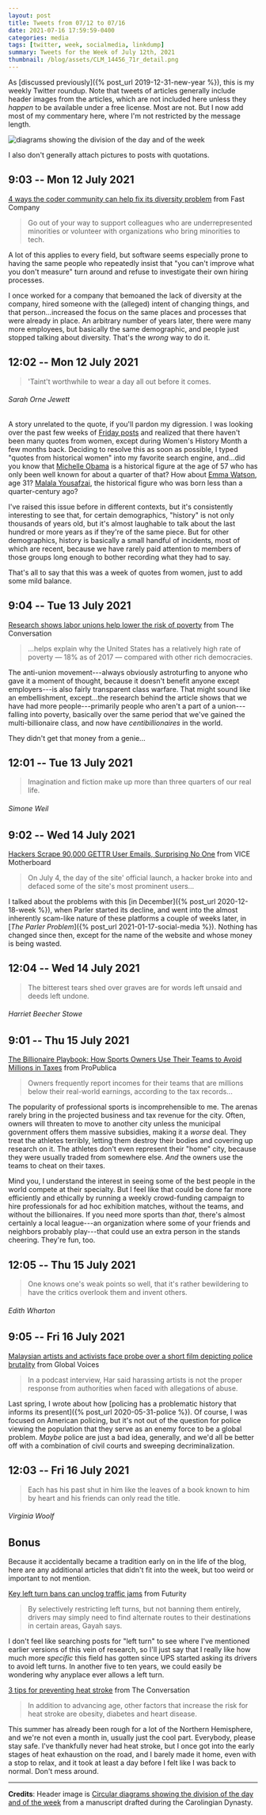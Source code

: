 ```yaml
---
layout: post
title: Tweets from 07/12 to 07/16
date: 2021-07-16 17:59:59-0400
categories: media
tags: [twitter, week, socialmedia, linkdump]
summary: Tweets for the Week of July 12th, 2021
thumbnail: /blog/assets/CLM_14456_71r_detail.png
---
```


As [discussed previously]({% post_url 2019-12-31-new-year %}), this is my weekly Twitter roundup.  Note that tweets of articles generally include header images from the articles, which are not included here unless they *happen* to be available under a free license.  Most are not.  But I now add most of my commentary here, where I'm not restricted by the message length.

![diagrams showing the division of the day and of the week](/blog/assets/CLM_14456_71r_detail.png "diagrams showing the division of the day and of the week")

I also don't generally attach pictures to posts with quotations.

## 9:03 -- Mon 12 July 2021

[<i class="fab fa-twitter-square"></i>](https://jcolag.github.io/twitter/1414570990898659340) [4 ways the coder community can help fix its diversity problem](https://www.fastcompany.com/90650434/4-ways-the-coder-community-can-help-fix-its-diversity-problem) from Fast Company

 > Go out of your way to support colleagues who are underrepresented minorities or volunteer with organizations who bring minorities to tech.

A lot of this applies to every field, but software seems especially prone to having the same people who repeatedly insist that "you can't improve what you don't measure" turn around and refuse to investigate their own hiring processes.

I once worked for a company that bemoaned the lack of diversity at the company, hired someone with the (alleged) intent of changing things, and that person...increased the focus on the same places and processes that were already in place.  An arbitrary number of years later, there were many more employees, but basically the same demographic, and people just stopped talking about diversity.  That's the *wrong* way to do it.

## 12:02 -- Mon 12 July 2021

[<i class="fab fa-twitter-square"></i>](https://jcolag.github.io/twitter/1414616037853704197)

 > 'Taint't worthwhile to wear a day all out before it comes.

###### Sarah Orne Jewett

A story unrelated to the quote, if you'll pardon my digression.  I was looking over the past few weeks of [Friday posts](/blog/tag/linkdump) and realized that there haven't been many quotes from women, except during Women's History Month a few months back.  Deciding to resolve this as soon as possible, I typed "quotes from historical women" into my favorite search engine, and...did you know that [Michelle Obama](https://en.wikipedia.org/wiki/Michelle_Obama) is a historical figure at the age of 57 who has only been well known for about a quarter of that?  How about [Emma Watson](https://en.wikipedia.org/wiki/Emma_Watson), age 31?  [Malala Yousafzai](https://en.wikipedia.org/wiki/Malala_Yousafzai), the historical figure who was born less than a quarter-century ago?

I've raised this issue before in different contexts, but it's consistently interesting to see that, for certain demographics, "history" is not only thousands of years old, but it's almost laughable to talk about the last hundred or more years as if they're of the same piece.  But for other demographics, history is basically a small handful of incidents, most of which are recent, because we have rarely paid attention to members of those groups long enough to bother recording what they had to say.

That's all to say that this was a week of quotes from women, just to add some mild balance.

## 9:04 -- Tue 13 July 2021

[<i class="fab fa-twitter-square"></i>](https://jcolag.github.io/twitter/1414933630502064128) [Research shows labor unions help lower the risk of poverty](https://theconversation.com/research-shows-labor-unions-help-lower-the-risk-of-poverty-161050) from The Conversation

 > ...helps explain why the United States has a relatively high rate of poverty — 18% as of 2017 — compared with other rich democracies.

The anti-union movement---always obviously astroturfing to anyone who gave it a moment of thought, because it doesn't benefit anyone except employers---is also fairly transparent class warfare.  That might sound like an embellishment, except...the research behind the article shows that we have had more people---primarily people who aren't a part of a union---falling into poverty, basically over the same period that we've gained the multi-billionaire class, and now have *centibillionaires* in the world.

They didn't get that money from a genie...

## 12:01 -- Tue 13 July 2021

[<i class="fab fa-twitter-square"></i>](https://jcolag.github.io/twitter/1414978173889138700)

 > Imagination and fiction make up more than three quarters of our real life.

###### Simone Weil

## 9:02 -- Wed 14 July 2021

[<i class="fab fa-twitter-square"></i>](https://jcolag.github.io/twitter/1415295514942259201) [Hackers Scrape 90,000 GETTR User Emails, Surprising No One](https://www.vice.com/en/article/dyv44m/hackers-scrape-90000-gettr-user-emails-surprising-no-one) from VICE Motherboard

 > On July 4, the day of the site' official launch, a hacker broke into and defaced some of the site's most prominent users...

I talked about the problems with this [in December]({% post_url 2020-12-18-week %}), when Parler started its decline, and went into the almost inherently scam-like nature of these platforms a couple of weeks later, in [*The Parler Problem*]({% post_url 2021-01-17-social-media %}).  Nothing has changed since then, except for the name of the website and whose money is being wasted.

## 12:04 -- Wed 14 July 2021

[<i class="fab fa-twitter-square"></i>](https://jcolag.github.io/twitter/1415341316838289408)

 > The bitterest tears shed over graves are for words left unsaid and deeds left undone.

###### Harriet Beecher Stowe

## 9:01 -- Thu 15 July 2021

[<i class="fab fa-twitter-square"></i>](https://jcolag.github.io/twitter/1415657651334172673) [The Billionaire Playbook: How Sports Owners Use Their Teams to Avoid Millions in Taxes](https://www.propublica.org/article/the-billionaire-playbook-how-sports-owners-use-their-teams-to-avoid-millions-in-taxes) from ProPublica

 > Owners frequently report incomes for their teams that are millions below their real-world earnings, according to the tax records...

The popularity of professional sports is incomprehensible to me.  The arenas rarely bring in the projected business and tax revenue for the city.  Often, owners will threaten to move to another city unless the municipal government offers them massive subsidies, making it a *worse* deal.  They treat the athletes terribly, letting them destroy their bodies and covering up research on it.  The athletes don't even represent their "home" city, because they were usually traded from somewhere else.  *And* the owners use the teams to cheat on their taxes.

Mind you, I understand the interest in seeing some of the best people in the world compete at their specialty.  But I feel like that could be done far more efficiently and ethically by running a weekly crowd-funding campaign to hire professionals for ad hoc exhibition matches, without the teams, and without the billionaires.  If you need more sports than *that*, there's almost certainly a local league---an organization where some of your friends and neighbors probably play---that could use an extra person in the stands cheering.  They're fun, too.

## 12:05 -- Thu 15 July 2021

[<i class="fab fa-twitter-square"></i>](https://jcolag.github.io/twitter/1415703956303622148)

 > One knows one's weak points so well, that it's rather bewildering to have the critics overlook them and invent others.

###### Edith Wharton

## 9:05 -- Fri 16 July 2021

[<i class="fab fa-twitter-square"></i>](https://jcolag.github.io/twitter/1416021046063296512) [Malaysian artists and activists face probe over a short film depicting police brutality](https://globalvoices.org/2021/07/09/malaysian-artists-and-activists-face-probe-over-a-short-film-depicting-police-brutality/) from Global Voices

 > In a podcast interview, Har said harassing artists is not the proper response from authorities when faced with allegations of abuse.

Last spring, I wrote about how [policing has a problematic history that informs its present]({% post_url 2020-05-31-police %}).  Of course, I was focused on American policing, but it's not out of the question for police viewing the population that they serve as an enemy force to be a global problem.  *Maybe* police are just a bad idea, generally, and we'd all be better off with a combination of civil courts and sweeping decriminalization.

## 12:03 -- Fri 16 July 2021

[<i class="fab fa-twitter-square"></i>](https://jcolag.github.io/twitter/1416065840944926724)

 > Each has his past shut in him like the leaves of a book known to him by heart and his friends can only read the title.

###### Virginia Woolf

## Bonus

Because it accidentally became a tradition early on in the life of the blog, here are any additional articles that didn't fit into the week, but too weird or important to not mention.

<i class="fas fa-square"></i> [Key left turn bans can unclog traffic jams](https://www.futurity.org/banning-left-turn-traffic-flow-2592142/) from Futurity

 > By selectively restricting left turns, but not banning them entirely, drivers may simply need to find alternate routes to their destinations in certain areas, Gayah says.

I don't feel like searching posts for "left turn" to see where I've mentioned earlier versions of this vein of research, so I'll just say that I really like how much more *specific* this field has gotten since UPS started asking its drivers to avoid left turns.  In another five to ten years, we could easily be wondering why anyplace ever allows a left turn.

<i class="fas fa-square"></i> [3 tips for preventing heat stroke](https://theconversation.com/3-tips-for-preventing-heat-stroke-164055) from The Conversation

 > In addition to advancing age, other factors that increase the risk for heat stroke are obesity, diabetes and heart disease.

This summer has already been rough for a lot of the Northern Hemisphere, and we're not even a month in, usually just the cool part.  Everybody, please stay safe.  I've thankfully never had heat stroke, but I once got into the early stages of heat exhaustion on the road, and I barely made it home, even with a stop to relax, and it took at least a day before I felt like I was back to normal.  Don't mess around.

* * *

**Credits**:  Header image is [Circular diagrams showing the division of the day and of the week](https://en.wikipedia.org/wiki/Week#/media/File:CLM_14456_71r_detail.jpg) from a manuscript drafted during the Carolingian Dynasty.
